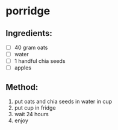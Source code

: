 # porridge

## Ingredients:
- [ ] 40 gram oats
- [ ] water
- [ ] 1 handful chia seeds
- [ ] apples

## Method:
1. put oats and chia seeds in water in cup
2. put cup in fridge
3. wait 24 hours
4. enjoy
